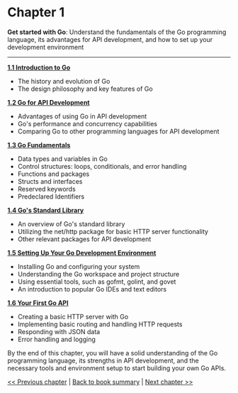 
# Chapter 1 

**Get started with Go**: Understand the fundamentals of the Go programming language, its advantages for API development, and how to set up your development environment

***

[**1.1 Introduction to Go**](1.1-introduction-to-go.md)
- The history and evolution of Go
- The design philosophy and key features of Go

[**1.2 Go for API Development**](1.2-go-for-api-development.md)
- Advantages of using Go in API development
- Go's performance and concurrency capabilities
- Comparing Go to other programming languages for API development

[**1.3 Go Fundamentals**](1.3-go-fundamentals.md)
- Data types and variables in Go
- Control structures: loops, conditionals, and error handling
- Functions and packages
- Structs and interfaces
- Reserved keywords
- Predeclared Identifiers

[**1.4 Go's Standard Library**](1.4-go-standard-library.md)
- An overview of Go's standard library
- Utilizing the net/http package for basic HTTP server functionality
- Other relevant packages for API development

[**1.5 Setting Up Your Go Development Environment**](1.5-setting-up-your-go-development-environment.md)
- Installing Go and configuring your system
- Understanding the Go workspace and project structure
- Using essential tools, such as gofmt, golint, and govet
- An introduction to popular Go IDEs and text editors

[**1.6 Your First Go API**](1.6-your-first-go-api.md)
- Creating a basic HTTP server with Go
- Implementing basic routing and handling HTTP requests
- Responding with JSON data
- Error handling and logging


By the end of this chapter, you will have a solid understanding of the Go programming language, its strengths in API development, and the necessary tools and environment setup to start building your own Go APIs.


[<< Previous chapter](../Readme.md) | [Back to book summary](../Readme.md) | [Next chapter >>](../chapter-2/Readme.md)